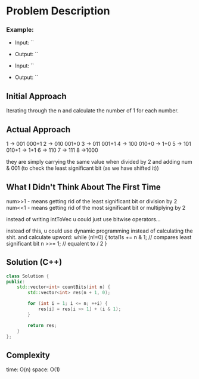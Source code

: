 
# Problem Description

### Example:
- Input: ``
- Output: ``

- Input: ``
- Output: ``

## Initial Approach
Iterating through the n and calculate the number of 1 for each number.

## Actual Approach
1 -> 001 000+1
2 -> 010 001+0
3 -> 011 001+1
4 -> 100 010+0 -> 1+0
5 -> 101 010+1 -> 1+1
6 -> 110 
7 -> 111
8 ->1000

they are simply carrying the same value when divided by 2 and adding num & 001 (to check the least significant bit (as we have shifted it))

## What I Didn't Think About The First Time
num>>1 - means getting rid of the least significant bit or division by 2
num<<1 - means getting rid of the most significant bit or multiplying by 2

instead of writing intToVec u could just use bitwise operators...

instead of this, u could use dynamic programming instead of calculating the shit. and calculate upword:
while (n!=0) {
    total1s += n & 1; // compares least significant bit
    n >>= 1; // equalent to / 2
}

## Solution (C++)
```cpp
class Solution {
public:
    std::vector<int> countBits(int n) {
        std::vector<int> res(n + 1, 0);

        for (int i = 1; i <= n; ++i) {
            res[i] = res[i >> 1] + (i & 1);
        }

        return res;
    }
};
```

## Complexity
time: O(n)
space: O(1)
